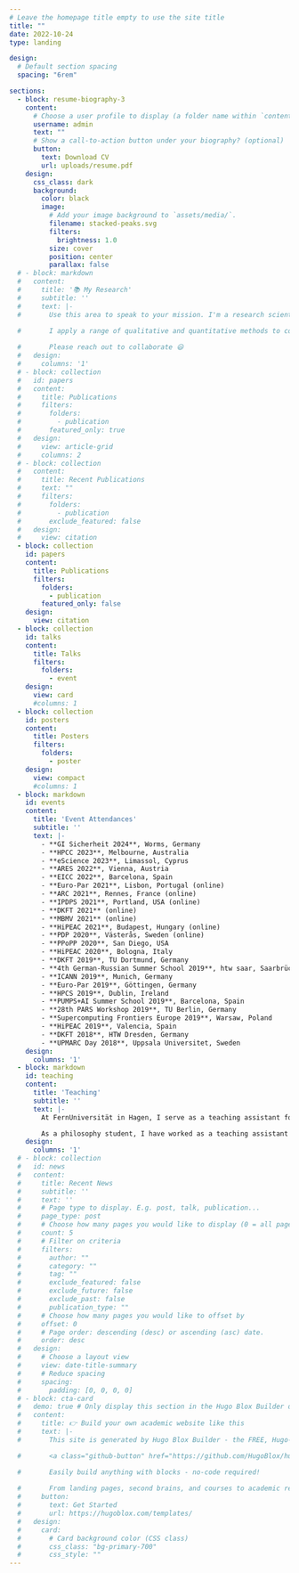 ```yaml
---
# Leave the homepage title empty to use the site title
title: ""
date: 2022-10-24
type: landing

design:
  # Default section spacing
  spacing: "6rem"

sections:
  - block: resume-biography-3
    content:
      # Choose a user profile to display (a folder name within `content/authors/`)
      username: admin
      text: ""
      # Show a call-to-action button under your biography? (optional)
      button:
        text: Download CV
        url: uploads/resume.pdf
    design:
      css_class: dark
      background:
        color: black
        image:
          # Add your image background to `assets/media/`.
          filename: stacked-peaks.svg
          filters:
            brightness: 1.0
          size: cover
          position: center
          parallax: false
  # - block: markdown
  #   content:
  #     title: '📚 My Research'
  #     subtitle: ''
  #     text: |-
  #       Use this area to speak to your mission. I'm a research scientist in the Moonshot team at DeepMind. I blog about machine learning, deep learning, and moonshots.

  #       I apply a range of qualitative and quantitative methods to comprehensively investigate the role of science and technology in the economy.
        
  #       Please reach out to collaborate 😃
  #   design:
  #     columns: '1'
  # - block: collection
  #   id: papers
  #   content:
  #     title: Publications
  #     filters:
  #       folders:
  #         - publication
  #       featured_only: true
  #   design:
  #     view: article-grid
  #     columns: 2
  # - block: collection
  #   content:
  #     title: Recent Publications
  #     text: ""
  #     filters:
  #       folders:
  #         - publication
  #       exclude_featured: false
  #   design:
  #     view: citation
  - block: collection
    id: papers
    content:
      title: Publications
      filters:
        folders:
          - publication
        featured_only: false
    design:
      view: citation
  - block: collection
    id: talks
    content:
      title: Talks
      filters:
        folders:
          - event
    design:
      view: card
      #columns: 1
  - block: collection
    id: posters
    content:
      title: Posters
      filters:
        folders:
          - poster
    design:
      view: compact
      #columns: 1
  - block: markdown
    id: events
    content:
      title: 'Event Attendances'
      subtitle: ''
      text: |-
        - **GI Sicherheit 2024**, Worms, Germany
        - **HPCC 2023**, Melbourne, Australia
        - **eScience 2023**, Limassol, Cyprus
        - **ARES 2022**, Vienna, Austria
        - **EICC 2022**, Barcelona, Spain
        - **Euro-Par 2021**, Lisbon, Portugal (online)
        - **ARC 2021**, Rennes, France (online)
        - **IPDPS 2021**, Portland, USA (online)
        - **DKFT 2021** (online)
        - **MBMV 2021** (online)
        - **HiPEAC 2021**, Budapest, Hungary (online)
        - **PDP 2020**, Västerås, Sweden (online)
        - **PPoPP 2020**, San Diego, USA
        - **HiPEAC 2020**, Bologna, Italy
        - **DKFT 2019**, TU Dortmund, Germany
        - **4th German-Russian Summer School 2019**, htw saar, Saarbrücken, Germany
        - **ICANN 2019**, Munich, Germany
        - **Euro-Par 2019**, Göttingen, Germany
        - **HPCS 2019**, Dublin, Ireland
        - **PUMPS+AI Summer School 2019**, Barcelona, Spain
        - **28th PARS Workshop 2019**, TU Berlin, Germany
        - **Supercomputing Frontiers Europe 2019**, Warsaw, Poland
        - **HiPEAC 2019**, Valencia, Spain
        - **DKFT 2018**, HTW Dresden, Germany
        - **UPMARC Day 2018**, Uppsala Universitet, Sweden
    design:
      columns: '1'
  - block: markdown
    id: teaching
    content:
      title: 'Teaching'
      subtitle: ''
      text: |-
        At FernUniversität in Hagen, I serve as a teaching assistant for courses on parallel computing, simulation, and computer engineering. Moreover, I take part in supervising bachelor and master theses on topics related to parallel computing.

        As a philosophy student, I have worked as a teaching assistant for introductory courses on logic at Universität Hamburg and at Eberhard Karls Universität Tübingen.
    design:
      columns: '1'
  # - block: collection
  #   id: news
  #   content:
  #     title: Recent News
  #     subtitle: ''
  #     text: ''
  #     # Page type to display. E.g. post, talk, publication...
  #     page_type: post
  #     # Choose how many pages you would like to display (0 = all pages)
  #     count: 5
  #     # Filter on criteria
  #     filters:
  #       author: ""
  #       category: ""
  #       tag: ""
  #       exclude_featured: false
  #       exclude_future: false
  #       exclude_past: false
  #       publication_type: ""
  #     # Choose how many pages you would like to offset by
  #     offset: 0
  #     # Page order: descending (desc) or ascending (asc) date.
  #     order: desc
  #   design:
  #     # Choose a layout view
  #     view: date-title-summary
  #     # Reduce spacing
  #     spacing:
  #       padding: [0, 0, 0, 0]
  # - block: cta-card
  #   demo: true # Only display this section in the Hugo Blox Builder demo site
  #   content:
  #     title: 👉 Build your own academic website like this
  #     text: |-
  #       This site is generated by Hugo Blox Builder - the FREE, Hugo-based open source website builder trusted by 250,000+ academics like you.

  #       <a class="github-button" href="https://github.com/HugoBlox/hugo-blox-builder" data-color-scheme="no-preference: light; light: light; dark: dark;" data-icon="octicon-star" data-size="large" data-show-count="true" aria-label="Star HugoBlox/hugo-blox-builder on GitHub">Star</a>

  #       Easily build anything with blocks - no-code required!
        
  #       From landing pages, second brains, and courses to academic resumés, conferences, and tech blogs.
  #     button:
  #       text: Get Started
  #       url: https://hugoblox.com/templates/
  #   design:
  #     card:
  #       # Card background color (CSS class)
  #       css_class: "bg-primary-700"
  #       css_style: ""
---
```

